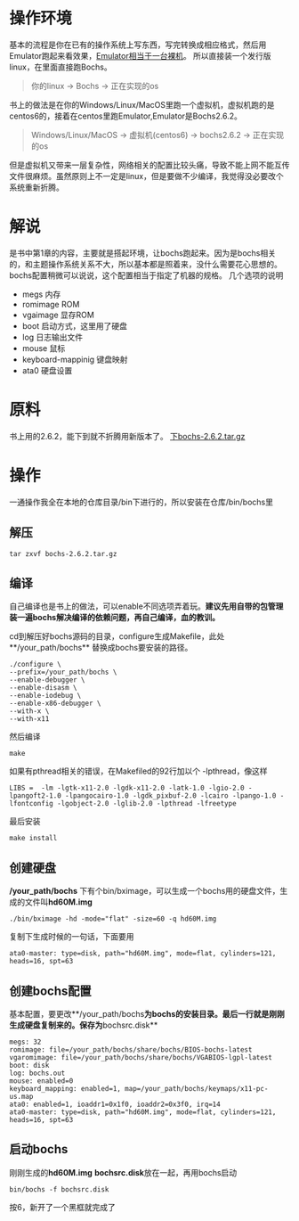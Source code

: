 # 操作环境
基本的流程是你在已有的操作系统上写东西，写完转换成相应格式，然后用Emulator跑起来看效果，[Emulator相当于一台裸机](https://stackoverflow.com/questions/1584617/simulator-or-emulator-what-is-the-difference)。
所以直接装一个发行版linux，在里面直接跑Bochs。
>你的linux -> Bochs -> 正在实现的os

书上的做法是在你的Windows/Linux/MacOS里跑一个虚拟机，虚拟机跑的是centos6的，接着在centos里跑Emulator,Emulator是Bochs2.6.2。
>Windows/Linux/MacOS -> 虚拟机(centos6) -> bochs2.6.2 -> 正在实现的os

但是虚拟机又带来一层复杂性，网络相关的配置比较头痛，导致不能上网不能互传文件很麻烦。虽然原则上不一定是linux，但是要做不少编译，我觉得没必要改个系统重新折腾。

# 解说
是书中第1章的内容，主要就是搭起环境，让bochs跑起来。因为是bochs相关的，和主题操作系统关系不大，所以基本都是照着来，没什么需要花心思想的。
bochs配置稍微可以说说，这个配置相当于指定了机器的规格。
几个选项的说明

* megs 内存
* romimage ROM
* vgaimage 显存ROM
* boot 启动方式，这里用了硬盘
* log 日志输出文件
* mouse 鼠标
* keyboard-mappinig 键盘映射
* ata0 硬盘设置

# 原料
书上用的2.6.2，能下到就不折腾用新版本了。
[下bochs-2.6.2.tar.gz](https://sourceforge.net/projects/bochs/files/bochs/2.6.2/)


# 操作
一通操作我全在本地的仓库目录/bin下进行的，所以安装在仓库/bin/bochs里
## 解压
	tar zxvf bochs-2.6.2.tar.gz
	
## 编译
自己编译也是书上的做法，可以enable不同选项弄着玩。**建议先用自带的包管理装一遍bochs解决编译的依赖问题，再自己编译，血的教训。**

cd到解压好bochs源码的目录，configure生成Makefile，此处**/your_path/bochs** 替换成bochs要安装的路径。

	./configure \
	--prefix=/your_path/bochs \
	--enable-debugger \
	--enable-disasm \
	--enable-iodebug \
	--enable-x86-debugger \
	--with-x \
	--with-x11
	
然后编译

	make
	
如果有pthread相关的错误，在Makefiled的92行加以个 -lpthread，像这样

	LIBS =  -lm -lgtk-x11-2.0 -lgdk-x11-2.0 -latk-1.0 -lgio-2.0 -lpangoft2-1.0 -lpangocairo-1.0 -lgdk_pixbuf-2.0 -lcairo -lpango-1.0 -lfontconfig -lgobject-2.0 -lglib-2.0 -lpthread -lfreetype
	
	
	
最后安装

	make install
	
## 创建硬盘
**/your_path/bochs** 下有个bin/bximage，可以生成一个bochs用的硬盘文件，生成的文件叫**hd60M.img**

	./bin/bximage -hd -mode="flat" -size=60 -q hd60M.img

复制下生成时候的一句话，下面要用

	ata0-master: type=disk, path="hd60M.img", mode=flat, cylinders=121, heads=16, spt=63
	
	

## 创建bochs配置
基本配置，要更改**/your_path/bochs**为bochs的安装目录。最后一行就是刚刚生成硬盘复制来的。保存为**bochsrc.disk**

	megs: 32
	romimage: file=/your_path/bochs/share/bochs/BIOS-bochs-latest
	vgaromimage: file=/your_path/bochs/share/bochs/VGABIOS-lgpl-latest
	boot: disk
	log: bochs.out
	mouse: enabled=0
	keyboard_mapping: enabled=1, map=/your_path/bochs/keymaps/x11-pc-us.map
	ata0: enabled=1, ioaddr1=0x1f0, ioaddr2=0x3f0, irq=14
	ata0-master: type=disk, path="hd60M.img", mode=flat, cylinders=121, heads=16, spt=63
	
	
## 启动bochs
刚刚生成的**hd60M.img** **bochsrc.disk**放在一起，再用bochs启动

	bin/bochs -f bochsrc.disk
	
按6，新开了一个黑框就完成了
